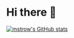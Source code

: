 # Hi there 👋

[![mstrow's GitHub stats](https://github-readme-stats.vercel.app/api?username=mstrow)](https://github.com/anuraghazra/github-readme-stats)
